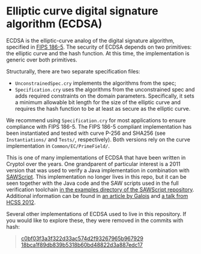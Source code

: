 # Elliptic curve digital signature algorithm (ECDSA)

ECDSA is the elliptic-curve analog of the digital signature algorithm, specified in [FIPS 186-5](https://doi.org/10.6028/NIST.FIPS.186-5). The security of ECDSA depends on two primitives: the elliptic curve and the hash function. At this time, the implementation is generic over both primitives.

Structurally, there are two separate specification files:
- `UnconstrainedSpec.cry` implements the algorithms from the spec;
- `Specification.cry` uses the algorithms from the unconstrained spec and adds required constraints on the domain parameters. Specifically, it sets a minimum allowable bit length for the size of the elliptic curve and requires the hash function to be at least as secure as the elliptic curve.

We recommend using `Specification.cry` for most applications to ensure compliance with FIPS 186-5.
The FIPS 186-5 compliant implementation has been instantiated and tested with curve P-256 and SHA256 (see `Instantiations/` and `Tests/`, respectively). Both versions rely on the curve implementation in `Common/EC/PrimeField/`.

This is one of many implementations of ECDSA that have been written in Cryptol over the years. One grandparent of particular interest is a 2011 version that was used to verify a Java implementation in combination with [SAWScript](https://github.com/GaloisInc/saw-script/). This implementation no longer lives in this repo, but it can be seen together with the Java code and the SAW scripts used in the full verification toolchain [in the examples directory of the SAWScript repository](https://github.com/GaloisInc/saw-script/tree/master/examples/ecdsa). Additional information can be found in [an article by Galois](https://galois.com/blog/2012/03/verifying-ecc-implementations/) and [a talk from HCSS 2012](https://sos-vo.org/node/3405).

Several other implementations of ECDSA used to live in this repository. If you would like to explore these, they were removed in the commits with hash:
> [c0bf03f3a3f322d33ac574d2f93267965b967929](https://github.com/GaloisInc/cryptol-specs/commit/c0bf03f3a3f322d33ac574d2f93267965b967929)
> [18bca1f89db839b5318b60bd48822d3a887edc17](https://github.com/GaloisInc/cryptol-specs/commit/18bca1f89db839b5318b60bd48822d3a887edc17)

